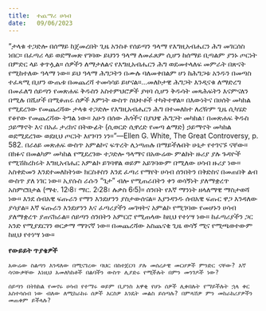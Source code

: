```yaml
---
title:  ተጨማሪ ሀሳብ
date:   09/06/2023
---
```


“ታላቁ ተጋድሎ በሰማይ ከጀመረበት ጊዜ አንስቶ የሰይጣን ዓላማ የእግዚአብሔርን ሕግ መገርሰስ ነበር። በፈጣሪ ላይ ወደማመጽ የገባው ይህንን ዓላማ ለመፈጸም ሲሆን ከሰማይ ቢጣልም ያንኑ ጦርነት በምድር ላይ ቀጥሏል። ሰዎችን ለማታለልና የእግዚአብሔርን ሕግ ወደመተላለፍ መምራት በጽናት የሚከተለው ዓላማ ነው። ይህ ዓላማ ሕግጋትን በሙሉ ባለመቀበልም ሆነ ከሕግጋቱ አንዱን በመጣስ ተፈጻሚ ቢሆን ውጤቱ በመጨረሻ ተመሳሳይ ይሆናል።...መለኮታዊ ሕግጋት እንዲናቁ ለማድረግ በመፈለግ ሰይጣን የመጽሐፍ ቅዱስን አስተምህሮዎች ያዛባ ሲሆን ቅዱሳት መጻሕፍትን እናምናለን በሚሉ በሺሆች በሚቆጠሩ ሰዎች እምነት ውስጥ ስህተቶች ተካትተዋል። በእውነትና በሀሰት መካከል የሚደረገው የመጨረሻው ታላቁ ተጋድሎ የእግዚአብሔርን ሕግ በተመለከተ ለረዥም ጊዜ ሲካሄድ የቆየው የመጨረሻው ትግል ነው። አሁን በሰው ሕጎችና በያህዌ ሕግጋት መካከል፣ በመጽሐፍ ቅዱስ ኃይማኖት እና በአፈ ታሪክና በትውፊት (ሲወርድ ሲዋረድ የመጣ ልማድ) ኃይማኖት መካከል ወደሚደረገው ወደዚህ ጦርነት እየገባን ነን።”—Ellen G. White, The Great Controversy, p. 582. በራዕይ መጽሐፍ ውስጥ አምልኮና ፍጥረት ሊነጣጠሉ በማይችሉበት ሁኔታ የተገናኙ ናቸው። በክፉና በመልካም መካከል የሚደረገው ተጋድሎ ዓላማና በአውሬው ምልክት ዙሪያ ያሉ ጉዳዮች የሚሽከረከሩት እግዚአብሔር አምልኮ ይገባዋል ወይም አይገባውም በሚለው ሀሳብ ዙሪያ ነው። አስቀድመን እንደተመለከትነው ክርስቶስን እንደ ፈጣሪ የማየት ሀሳብ ሰንበትን በቅድስና በመጠበቅ ልብ ውስጥ ያለ ነገር ነው። ኢየሱስ ራሱን “ጌታ” ብሎ የሚጠራበትን ቀን ወሳኝነት ያለማቋረጥ አስምሮበታል (ማቴ. 12፡8፣ ማር. 2፡28፣ ሉቃስ 6፡5)። ሰንበት የእኛ ማንነት ዘላለማዊ ማስታወሻ ነው። እንደ ሰብአዊ ፍጡራን የማን እንደሆንን ያስታውሰናል። እያንዳንዱ ሰብአዊ ፍጡር ዋጋ እንዳለው ያሳያል። እኛ ፍጡራን እንደሆንን እና ፈጣሪያችን መገዛትና አምልኮ የሚገባው የመሆኑን ሀሳብ ያለማቋረጥ ያጠናክራል። ሰይጣን ሰንበትን አምርሮ የሚጠላው ከዚህ የተነሣ ነው። ከፈጣሪያችን ጋር አንድ የሚያደርገን ወርቃማ ማገናኛ ነው። በመጨረሻው አስጨናቂ ጊዜ ወሳኝ ሚና የሚጫወተውም ከዚህ የተነሣ ነው።

**የውይይት ጥያቄዎች**

`አውሬው ስልጣን እንዳለው በሚናገረው ባህር በስተጀርባ ያሉ መሰረታዊ መርሆዎች ምንድር ናቸው? እኛ ሳናውቃቸው እነዚህ አመለካከቶች በልባችን ውስጥ ሊያድሩ የሚችሉት በምን መንገዶች ነው?`

`ሰይጣን በትክክል የመኖሩ ሀሳብ የተማሩ ወይም ቢያንስ አዋቂ የሆኑ ሰዎች ሊቀበሉት የማይችሉት ኋላ ቀር አስተሳሰብ ነው ብለው ለሚከራከሩ ሰዎች እርስዎ እንዴት መልስ ይሰጣሉ? በምላሽዎ ምን መከራከሪያዎችን መጠቀም ይችላሉ?`